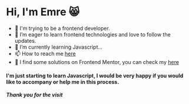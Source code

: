 # Hi, I'm Emre :smile_cat: 



- 👋 I'm trying to be a frontend developer. 
- 👀 I’m eager to learn frontend technologies and love to follow the updates.
- 🌱 I’m currently learning Javascript...
- 📫 How to reach me [here](https://www.emrerdogan.com)
- 🎯 I find some solutions on Frontend Mentor, you can check my [here](https://www.frontendmentor.io/profile/alwaysJunior)

#### I'm just starting to learn Javascript, I would be very happy if you would like to accompany or help me in this process.

**_Thank you for the visit_**
